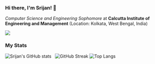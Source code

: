 ### Hi there, I'm Srijan! 👋

<em>Computer Science and Engineering Sophomore</em> at <strong>Calcutta Institute of Engineering and Management</strong> (Location: Kolkata, West Bengal, India)

![](https://komarev.com/ghpvc/?username=geekymeeky&color=green)

### My Stats

![Srijan's GitHub stats](https://github-readme-stats.vercel.app/api?username=geekymeeky&show_icons=true&theme=radical)
&nbsp; ![GitHub Streak](http://github-readme-streak-stats.herokuapp.com?user=geekymeeky&theme=dark&hide_border=true&sideLabels=BDC773&sideNums=67DDA5&stroke=5CDD79&background=000000)
![Top Langs](https://github-readme-stats.vercel.app/api/top-langs/?username=geekymeeky&layout=compact&theme=dark)
